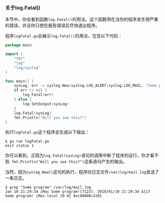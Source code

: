 ### 关于log.Fatal()

本节中，你会看到函数`log.Fatal()`的用法。这个函数用在当你的程序发生很严重的错误，并且你只想在报告错误后尽快退出程序。

程序`logFatal.go`会展示`log.Fatal()`的用法，包含以下代码：

```go
package main

import (
	"fmt"
	"log"
	"log/syslog"
)

func main() {
	sysLog, err := syslog.New(syslog.LOG_ALERT|syslog.LOG_MAIL, "Some program!")
	if err != nil {
		log.Fatal(err)
	} else {
		log.SetOutput(sysLog)
	}
	log.Fatal(sysLog)
	fmt.Println("Will you see this?")
}
```

执行`logFatal.go`这个程序会生成以下输出：

```shell
$ go run logFatal.go
exit status 1
```

你可以看到，正因为`log.Fatal(sysLog)`语句的调用中断了程序的运行，你才看不到` fmt.Println("Will you see this?")`这条语句产生的输出。

当然，因为`syslog.New()`这句的执行，程序向日志文件`/var/log/mail.log`发送了一条日志。

```shell
$ grep "Some program" /var/log/mail.log
Jan 10 21:29:34 iMac Some program![7123]: 2019/01/10 21:29:34 &{17 Some program! iMac.local {0 0} 0xc00000c220}
```

### 
